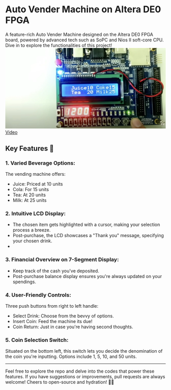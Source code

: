 # Auto Vender Machine on Altera DE0 FPGA
A feature-rich Auto Vender Machine designed on the Altera DE0 FPGA board, powered by advanced tech such as SoPC and Nios II soft-core CPU. Dive in to explore the functionalities of this project!
![Result](./doc/auto_vender_machine.webp)
[Video](https://youtu.be/l_LxecHCjfI)

## Key Features 🚀
### 1. Varied Beverage Options:
The vending machine offers:
 - Juice: Priced at 10 units
 - Cola: For 15 units
 - Tea: At 20 units
 - Milk: At 25 units

### 2. Intuitive LCD Display:
 - The chosen item gets highlighted with a cursor, making your selection process a breeze.
 - Post-purchase, the LCD showcases a "Thank you" message, specifying your chosen drink.
 - 
### 3. Financial Overview on 7-Segment Display:
 - Keep track of the cash you've deposited.
 - Post-purchase balance display ensures you're always updated on your spendings.

### 4. User-Friendly Controls:
Three push buttons from right to left handle:
 - Select Drink: Choose from the bevvy of options.
 - Insert Coin: Feed the machine its due!
 - Coin Return: Just in case you're having second thoughts.

### 5. Coin Selection Switch:
Situated on the bottom left, this switch lets you decide the denomination of the coin you're inputting. Options include 1, 5, 10, and 50 units.

---
Feel free to explore the repo and delve into the codes that power these features. If you have suggestions or improvements, pull requests are always welcome! Cheers to open-source and hydration! 🥂🔧